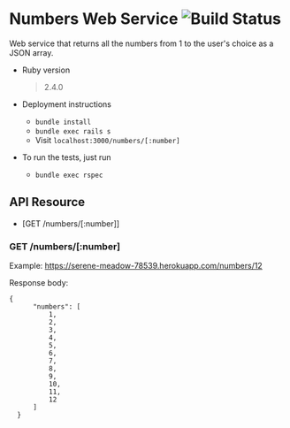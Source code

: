 # Numbers Web Service ![Build Status](https://travis-ci.com/isabel22/numbers-server.svg?branch=master)
Web service that returns all the numbers from 1 to the user's choice as a JSON array.

* Ruby version
  > 2.4.0

* Deployment instructions
  - `bundle install`
  - `bundle exec rails s`
  - Visit `localhost:3000/numbers/[:number]`

* To run the tests, just run
  - `bundle exec rspec`

## API Resource
- [GET /numbers/[:number]]

### GET /numbers/[:number]
Example: https://serene-meadow-78539.herokuapp.com/numbers/12

Response body:
```
{
      "numbers": [
          1,
          2,
          3,
          4,
          5,
          6,
          7,
          8,
          9,
          10,
          11,
          12
      ]
  }
  ```
